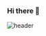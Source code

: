 ### Hi there 👋
![header](https://capsule-render.vercel.app/api?type=wave&color=auto&height=300&section=header&text=MinJeongHoo(Ussop)%&fontSize=80)

<!--
**MinJeongHoo/MinJeongHoo** is a ✨ _special_ ✨ repository because its `README.md` (this file) appears on your GitHub profile.

Here are some ideas to get you started:

- 🔭 I’m currently working on ...
- 🌱 I’m currently learning ...
- 👯 I’m looking to collaborate on ...
- 🤔 I’m looking for help with ...
- 💬 Ask me about ...
- 📫 How to reach me: ...
- 😄 Pronouns: ...
- ⚡ Fun fact: ...
-->
